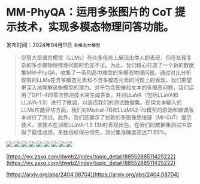 # MM-PhyQA：运用多张图片的 CoT 提示技术，实现多模态物理问答功能。
发布时间：2024年04月11日
`多模态大模型`
> 尽管大型语言模型（LLMs）在众多任务上展现出类人的表现，但在处理复杂的多步骤物理推理问题时仍显不足。为此，我们精心打造了一个新的数据集MM-PhyQA，收集了一系列高中难度的多模态物理问题。通过对比分析现有的LLMs在含多模态元素和不含多模态元素的问题上的表现，我们期望更深入地理解这些模型的潜力。对于包含图像和文本的多模态问题，我们运用了GPT-4的零次预测技术来生成答案，并对LLaVA（包括LLaVA和LLaVA-1.5）进行了微调，以适应我们的测试数据集。在纯文本输入的LLMs性能评估方面，我们对Mistral-7B和LLaMA2-7b模型的原始和微调版本进行了测试。此外，我们还展示了创新的多图像思维链（MI-CoT）提示技术，该技术在训练LLaVA-1.5 13b时表现出色，在我们的数据集测试中取得了最佳成绩，多数指标得分领先，测试集准确度高达71.65%。

![](https://raw.githubusercontent.com/HuggingAGI/HuggingArxiv/main/paper_images/2404.08704/flow.png)
![](https://raw.githubusercontent.com/HuggingAGI/HuggingArxiv/main/paper_images/2404.08704/example_qq.png)
![](https://raw.githubusercontent.com/HuggingAGI/HuggingArxiv/main/paper_images/2404.08704/cosine_similarity_heatmap.png)
![](https://raw.githubusercontent.com/HuggingAGI/HuggingArxiv/main/paper_images/2404.08704/micot_sample.png)
![](https://raw.githubusercontent.com/HuggingAGI/HuggingArxiv/main/paper_images/2404.08704/Figure_1.png)
![](https://raw.githubusercontent.com/HuggingAGI/HuggingArxiv/main/paper_images/2404.08704/Figure_2.png)
![](https://raw.githubusercontent.com/HuggingAGI/HuggingArxiv/main/paper_images/2404.08704/conceptual.png)
![](https://raw.githubusercontent.com/HuggingAGI/HuggingArxiv/main/paper_images/2404.08704/grounding.png)
![](https://raw.githubusercontent.com/HuggingAGI/HuggingArxiv/main/paper_images/2404.08704/computational.png)

[https://wx.zsxq.com/dweb2/index/topic_detail/8855288511425222](https://wx.zsxq.com/dweb2/index/topic_detail/8855288511425222)

[https://arxiv.org/abs/2404.08704](https://arxiv.org/abs/2404.08704)